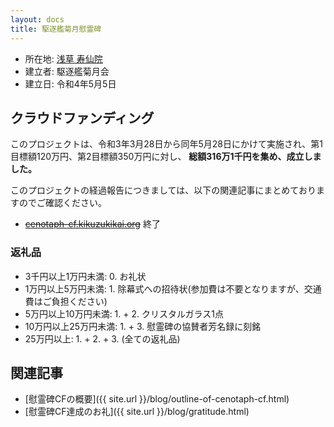 ```yaml
---
layout: docs
title: 駆逐艦菊月慰霊碑
---
```

- 所在地: [浅草 寿仙院](http://www.jusenin.or.jp)
- 建立者: 駆逐艦菊月会
- 建立日: 令和4年5月5日

## クラウドファンディング
このプロジェクトは、令和3年3月28日から同年5月28日にかけて実施され、第1目標額120万円、第2目標額350万円に対し、
**総額316万1千円を集め、成立しました。**

このプロジェクトの経過報告につきましては、以下の関連記事にまとめておりますのでご確認ください。

- ~~[cenotaph-cf.kikuzukikai.org](https://cenotaph-cf.kikuzukikai.org)~~ 終了
### 返礼品
- 3千円以上1万円未満: 0. お礼状
- 1万円以上5万円未満: 1. 除幕式への招待状(参加費は不要となりますが、交通費はご負担ください)
- 5万円以上10万円未満: 1. + 2. クリスタルガラス1点
- 10万円以上25万円未満: 1. + 3. 慰霊碑の協賛者芳名録に刻銘
- 25万円以上: 1. + 2. + 3. (全ての返礼品)

## 関連記事
- [慰霊碑CFの概要]({{ site.url }}/blog/outline-of-cenotaph-cf.html)
- [慰霊碑CF達成のお礼]({{ site.url }}/blog/gratitude.html)
